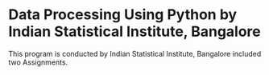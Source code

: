 # Data Processing Using Python by Indian Statistical Institute, Bangalore
This program is conducted  by Indian Statistical Institute, Bangalore included two Assignments.
